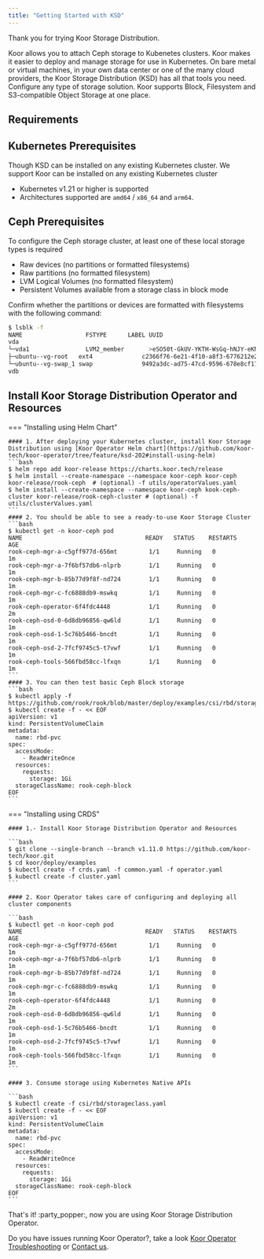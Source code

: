```yaml
---
title: "Getting Started with KSD"
---
```


Thank you for trying Koor Storage Distribution.

Koor allows you to attach Ceph storage to Kubenetes clusters. 
Koor makes it easier to deploy and manage storage for use in Kubernetes. 
On bare metal or virtual machines, in your own data center or one of the many cloud providers, 
the Koor Storage Distribution (KSD) has all that tools you need.
Configure any type of storage solution. Koor supports Block, Filesystem and S3-compatible Object Storage at one place.

## Requirements

## Kubernetes Prerequisites
Though KSD can be installed on any existing Kubernetes cluster. We support
Koor can be installed on any existing Kubernetes cluster

- Kubernetes v1.21 or higher is supported
- Architectures supported are `amd64` / `x86_64` and `arm64`.

## Ceph Prerequisites
To configure the Ceph storage cluster, at least one of these local storage types is required
- Raw devices (no partitions or formatted filesystems)
- Raw partitions (no formatted filesystem)
- LVM Logical Volumes (no formatted filesystem)
- Persistent Volumes available from a storage class in block mode

Confirm whether the partitions or devices are formatted with filesystems with the following command:

```bash
$ lsblk -f
NAME                  FSTYPE      LABEL UUID                                   MOUNTPOINT
vda
└─vda1                LVM2_member       >eSO50t-GkUV-YKTH-WsGq-hNJY-eKNf-3i07IB
├─ubuntu--vg-root   ext4              c2366f76-6e21-4f10-a8f3-6776212e2fe4   /
└─ubuntu--vg-swap_1 swap              9492a3dc-ad75-47cd-9596-678e8cf17ff9   [SWAP]
vdb
```

## Install Koor Storage Distribution Operator and Resources

=== "Installing using Helm Chart"

    #### 1. After deploying your Kubernetes cluster, install Koor Storage Distribution using [Koor Operator Helm chart](https://github.com/koor-tech/koor-operator/tree/feature/ksd-202#install-using-helm)
    ```bash
    $ helm repo add koor-release https://charts.koor.tech/release
    $ helm install --create-namespace --namespace koor-ceph koor-ceph koor-release/rook-ceph  # (optional) -f utils/operatorValues.yaml
    $ helm install --create-namespace --namespace koor-ceph kook-ceph-cluster koor-release/rook-ceph-cluster # (optional) -f utils/clusterValues.yaml
    ```
    #### 2. You should be able to see a ready-to-use Koor Storage Cluster
    ```bash
    $ kubectl get -n koor-ceph pod
    NAME                                   READY   STATUS    RESTARTS   AGE
    rook-ceph-mgr-a-c5gff977d-656mt         1/1     Running   0          1m
    rook-ceph-mgr-a-7f6bf57db6-nlprb        1/1     Running   0          1m
    rook-ceph-mgr-b-85b77d9f8f-nd724        1/1     Running   0          1m
    rook-ceph-mgr-c-fc6888db9-mswkq         1/1     Running   0          1m
    rook-ceph-operator-6f4fdc4448           1/1     Running   0          2m
    rook-ceph-osd-0-6d8db96856-qw6ld        1/1     Running   0          1m
    rook-ceph-osd-1-5c76b5466-bncdt         1/1     Running   0          1m
    rook-ceph-osd-2-7fcf9745c5-t7vwf        1/1     Running   0          1m
    rook-ceph-tools-566fbd58cc-lfxqn        1/1     Running   0          1m
    ```
    #### 3. You can then test basic Ceph Block storage
    ```bash
    $ kubectl apply -f https://github.com/rook/rook/blob/master/deploy/examples/csi/rbd/storageclass.yaml
    $ kubectl create -f - << EOF
    apiVersion: v1
    kind: PersistentVolumeClaim
    metadata:
      name: rbd-pvc
    spec:
      accessMode:
        - ReadWriteOnce
      resources:
        requests:
          storage: 1Gi
      storageClassName: rook-ceph-block  
    EOF
    ```

=== "Installing using CRDS"

    #### 1.- Install Koor Storage Distribution Operator and Resources
    
    ```bash
    $ git clone --single-branch --branch v1.11.0 https://github.com/koor-tech/koor.git
    $ cd koor/deploy/examples
    $ kubectl create -f crds.yaml -f common.yaml -f operator.yaml
    $ kubectl create -f cluster.yaml
    ```
    
    #### 2. Koor Operator takes care of configuring and deploying all cluster components
    
    ```bash
    $ kubectl get -n koor-ceph pod
    NAME                                   READY   STATUS    RESTARTS   AGE
    rook-ceph-mgr-a-c5gff977d-656mt         1/1     Running   0          1m
    rook-ceph-mgr-a-7f6bf57db6-nlprb        1/1     Running   0          1m
    rook-ceph-mgr-b-85b77d9f8f-nd724        1/1     Running   0          1m
    rook-ceph-mgr-c-fc6888db9-mswkq         1/1     Running   0          1m
    rook-ceph-operator-6f4fdc4448           1/1     Running   0          2m
    rook-ceph-osd-0-6d8db96856-qw6ld        1/1     Running   0          1m
    rook-ceph-osd-1-5c76b5466-bncdt         1/1     Running   0          1m
    rook-ceph-osd-2-7fcf9745c5-t7vwf        1/1     Running   0          1m
    rook-ceph-tools-566fbd58cc-lfxqn        1/1     Running   0          1m
    ```
    
    #### 3. Consume storage using Kubernetes Native APIs
    
    ```bash
    $ kubectl create -f csi/rbd/storageclass.yaml
    $ kubectl create -f - << EOF
    apiVersion: v1
    kind: PersistentVolumeClaim
    metadata:
      name: rbd-pvc
    spec:
      accessMode:
        - ReadWriteOnce
      resources:
        requests:
          storage: 1Gi
      storageClassName: rook-ceph-block  
    EOF
    ```

That's it! :party_popper:, now you are using Koor Storage Distribution Operator.

Do you have issues running Koor Operator?, take a look [Koor Operator Troubleshooting](https://kb.koor.tech/knowledge/rook/issues/) 
or [Contact us](https://kb.koor.tech/support/help-desk/).